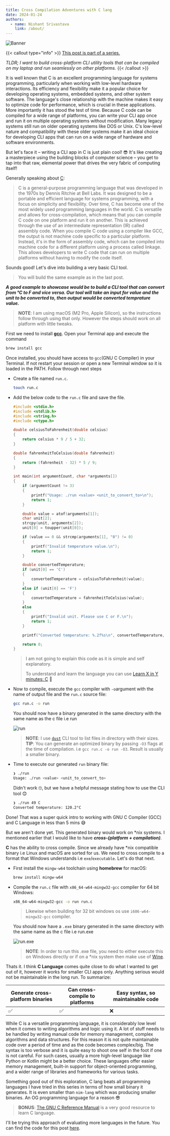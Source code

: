```yaml
---
title: Cross Compilation Adventures with C lang
date: 2024-01-24
authors:
  - name: Nishant Srivastava
    link: /about/
---
```


![Banner](banner.png)

<!--more-->

{{< callout type="info" >}}
[This post is part of a series.](/blog/cross-compilation-adventures/)

_TLDR; I want to build cross-platform CLI utility tools that can be compiled on my laptop and run seamlessly on other platforms._
{{< /callout >}}

It is well known that C is an excellent programming language for systems programming, particularly when working with low-level hardware interactions. Its efficiency and flexibility make it a popular choice for developing operating systems, embedded systems, and other system software. The language's close relationship with the machine makes it easy to optimize code for performance, which is crucial in these applications. More importantly it has stood the test of time. Because C code can be compiled for a wide range of platforms, you can write your CLI app once and run it on multiple operating systems without modification. Many legacy systems still run on older operating systems like DOS or Unix. C's low-level nature and compatibility with these older systems make it an ideal choice for developing CLI apps that can run on a wide range of hardware and software environments.

But let's face it – writing a CLI app in C is just plain cool! 😎 It's like creating a masterpiece using the building blocks of computer science – you get to tap into that raw, elemental power that drives the very fabric of computing itself!

Generally speaking about [C](https://www.cprogramming.com/tutorial/c-tutorial.html):

> C is a general-purpose programming language that was developed in the 1970s by Dennis Ritchie at Bell Labs. It was designed to be a portable and efficient language for systems programming, with a focus on simplicity and flexibility. Over time, C has become one of the most widely used programming languages in the world.
> C is versatile and allows for cross-compilation, which means that you can compile C code on one platform and run it on another. This is achieved through the use of an intermediate representation (IR) called assembly code. When you compile C code using a compiler like GCC, the output is not machine code specific to a particular platform. Instead, it's in the form of assembly code, which can be compiled into machine code for a different platform using a process called linkage. This allows developers to write C code that can run on multiple platforms without having to modify the code itself.

Sounds good! Let's dive into building a very basic CLI tool.

> You will build the same example as in the last post.

**_A good example to showcase would be to build a CLI tool that can convert from °C to F and vice versa. Our tool will take an input for value and the unit to be converted to, then output would be converted temprature value._**

> **NOTE**: I am using macOS (M2 Pro, Apple Silicon), so the instructions follow through using that only. However the steps should work on all platform with little tweaks.

First we need to install [**gcc**](https://formulae.brew.sh/formula/gcc). Open your Terminal app and execute the command

```sh
brew install gcc
```

Once installed, you should have access to `gcc`(GNU C Compiler) in your Terminal. If not restart your session or open a new Terminal window so it is loaded in the PATH. Follow through next steps

- Create a file named `run.c`.

  ```sh
  touch run.c
  ```

- Add the below code to the `run.c` file and save the file.

  ```c
  #include <stdio.h>
  #include <stdlib.h>
  #include <string.h>
  #include <ctype.h>

  double celsiusToFahrenheit(double celsius)
  {
      return celsius * 9 / 5 + 32;
  }

  double fahrenheitToCelsius(double fahrenheit)
  {
      return (fahrenheit - 32) * 5 / 9;
  }

  int main(int argumentCount, char *arguments[])
  {
      if (argumentCount != 3)
      {
          printf("Usage: ./run <value> <unit_to_convert_to>\n");
          return 1;
      }

      double value = atof(arguments[1]);
      char unit[2];
      strcpy(unit, arguments[2]);
      unit[0] = toupper(unit[0]);

      if (value == 0 && strcmp(arguments[1], "0") != 0)
      {
          printf("Invalid temperature value.\n");
          return 1;
      }

      double convertedTemperature;
      if (unit[0] == 'C')
      {
          convertedTemperature = celsiusToFahrenheit(value);
      }
      else if (unit[0] == 'F')
      {
          convertedTemperature = fahrenheitToCelsius(value);
      }
      else
      {
          printf("Invalid unit. Please use C or F.\n");
          return 1;
      }

      printf("Converted temperature: %.2f%s\n", convertedTemperature, (unit[0] == 'C') ? " °F" : " °C");

      return 0;
  }
  ```

  > I am not going to explain this code as it is simple and self explanatory.
  >
  > To understand and learn the language you can use [Learn X in Y minutes: C](https://learnxinyminutes.com/docs/c/) 🚀

- Now to compile, execute the `gcc` compiler with `-o`argument with the name of output file and the `run.c` source file:

  ```sh
  gcc run.c -o run
  ```

  You should now have a binary generated in the same directory with the same name as the c file i.e run

  ![run](img_1.png)

  > **NOTE**: I use [`dust`](https://github.com/bootandy/dust) CLI tool to list files in directory with their sizes.
  > **TIP**: You can generate an optimized binary by passing `-O3` flags at the time of compilation. i.e `gcc run.c -o run -O3`. Result is usually a smaller binary.

- Time to execute our generated `run` binary file:

  ```sh
  ❯ ./run
  Usage: ./run <value> <unit_to_convert_to>
  ```

  Didn't work 🙄, but we have a helpful message stating how to use the CLI tool 😊

  ```sh
  ❯ ./run 49 C
  Converted temperature: 120.2°C
  ```

Done! That was a super quick intro to working with GNU C Compiler (GCC) and C Language in less than 5 mins 😅

But we aren't done yet. This generated binary would work on \*nix systems. I mentioned earlier that I would like to have **_cross-(platform + compilation)_**.

**C** has the ability to cross compile. Since we already have \*nix compatible binary i.e Linux and macOS are sorted for us. We need to cross compile to a format that Windows understands i.e `exe`/`executable`. Let's do that next.

- First install the `mingw-w64` toolchain using **homebrew** for macOS:

  ```sh
  brew install mingw-w64
  ```

- Compile the `run.c` file with `x86_64-w64-mingw32-gcc` compiler for 64 bit Windows:

  ```sh
  x86_64-w64-mingw32-gcc -o run run.c
  ```

  > Likewise when building for 32 bit windows os use `i686-w64-mingw32-gcc` compiler.

  You should now have a `.exe` binary generated in the same directory with the same name as the c file i.e run.exe

  ![run.exe](img_2.png)

  > **NOTE**: In order to run this .exe file, you need to either execute this on Windows directly or if on a \*nix system then make use of [Wine](https://www.winehq.org/).

Thats it. I think **C Language** comes quite close to do what I wanted to get out of it, however it works for smaller CLI apps only. Anything serious would not be maintainable in the long run. To summarize:

| Generate cross-platform binaries | Can cross-compile to platforms | Easy syntax, so maintainable code |
| -------------------------------- | ------------------------------ | --------------------------------- |
| ✅                               | ✅                             | ❌                                |

While C is a versatile programming language, it is considerably low level when it comes to writing algorithms and logic using it. A lot of stuff needs to be handled by writing manual code for memory management, complex algorithms and data structures. For this reason it is not quite maintainable code over a period of time and as the code becomes complex/big. The syntax is too verbose and it is quite easy to shoot one self in the foot if one is not careful. For such cases, usually a more high-level language like Python or Kotlin might be a better choice. These languages offer easier memory management, built-in support for object-oriented programming, and a wider range of libraries and frameworks for various tasks.

Something good out of this exploration, C lang beats all programming languages I have tried in this series in terms of how small binary it generates. It is even smaller than `nim-lang` which was producing smaller binaries. An OG programming language for a reason 😎

> **BONUS**: [The GNU C Reference Manual](https://www.gnu.org/software/gnu-c-manual/gnu-c-manual.html) is a very good resource to learn C language.

I'll be trying this approach of evaluating more languages in the future. You can find the code for this post [here](https://github.com/nisrulz/cross-compilation-adventures/tree/master/c-lang).

